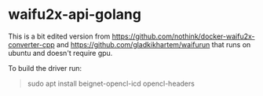 # waifu2x-api-golang
This is a bit edited version from https://github.com/nothink/docker-waifu2x-converter-cpp and https://github.com/gladkikhartem/waifurun that runs on ubuntu and doesn't require gpu.

To build the driver run:
> sudo apt install beignet-opencl-icd opencl-headers
